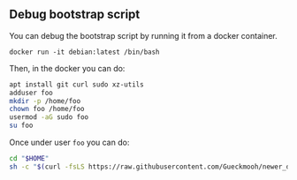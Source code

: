 ## Debug bootstrap script

You can debug the bootstrap script by running it from a docker container.

    docker run -it debian:latest /bin/bash

Then, in the docker you can do:

``` sh
apt install git curl sudo xz-utils
adduser foo
mkdir -p /home/foo
chown foo /home/foo
usermod -aG sudo foo
su foo
```

Once under user `foo` you can do:

``` sh
cd "$HOME"
sh -c "$(curl -fsLS https://raw.githubusercontent.com/Gueckmooh/newer_dotfiles/refs/heads/main/bootstrap.sh)"
```
